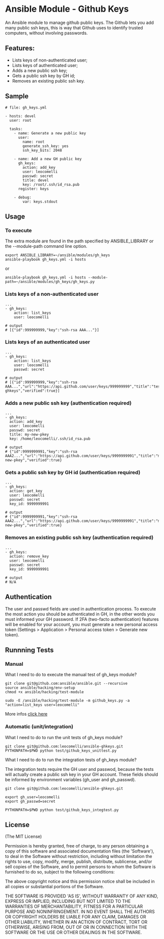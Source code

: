 # Ansible Module - Github Keys

An Ansible module to manage github public keys. The Github lets you add many public ssh keys, this is way that Github uses to identify trusted computers, without involving passwords.

## Features:

* Lists keys of non-authenticated user;
* Lists keys of authenticated user;
* Adds a new public ssh key;
* Gets a public ssh key by GH id;
* Removes an existing public ssh key.


## Sample

	# file: gh_keys.yml

	- hosts: devel
  	  user: root

      tasks:
        - name: Generate a new public key
          user:
            name: root
            generate_ssh_key: yes
            ssh_key_bits: 2048

        - name: Add a new GH public key
          gh_keys:
            action: add_key
            user: leocomelli
            passwd: secret
            title: devel
            key: /root/.ssh/id_rsa.pub
          register: keys

        - debug:
            var: keys.stdout

## Usage

### To execute

The extra module are found in the path specified by ANSIBLE_LIBRARY or the --module-path command line option.

	export ANSIBLE_LIBRARY=~/ansible/modules/gh_keys
	ansible-playbook gh_keys.yml -i hosts

or

	ansible-playbook gh_keys.yml -i hosts --module-path=~/ansible/modules/gh_keys/gh_keys.py


### Lists keys of a non-authenticated user

	...
	- gh_keys:
	    action: list_keys
	    user: leocomelli

    # output
    # [{"id":999999999,"key":"ssh-rsa AAA..."}]

### Lists keys of an authenticated user

	...
	- gh_keys:
	    action: list_keys
	    user: leocomelli
	    passwd: secret

	# output
	# [{"id":999999999,"key":"ssh-rsa AAA...","url":"https://api.github.com/user/keys/999999999","title":"test-ghkeys","verified":true}]

### Adds a new public ssh key (authentication required)

	...
	- gh_keys:
	  action: add_key
	  user: leocomelli
	  passwd: secret
	  title: my-new-pkey
	  key: /home/leocomelli/.ssh/id_rsa.pub

	# output
	# {"id":9999999991,"key":"ssh-rsa AAA2...","url":"https://api.github.com/user/keys/9999999991","title":"my-new-pkey","verified":true}

### Gets a public ssh key by GH id (authentication required)

	...
	- gh_keys:
	  action: get_key
	  user: leocomelli
	  passwd: secret
	  key_id: 9999999991

	# output
	# {"id":9999999991,"key":"ssh-rsa AAA2...","url":"https://api.github.com/user/keys/9999999991","title":"my-new-pkey","verified":true}

### Removes an existing public ssh key (authentication required)

	...
	- gh_keys:
	  action: remove_key
	  user: leocomelli
	  passwd: secret
	  key_id: 9999999991

	# output
	# N/A

## Authentication

The user and passwd fields are used in authentication process. To execute the most action you should be authenticated in GH, in the other words you must informed your GH password. If 2FA (two-facto authentication) features will be enabled for your account, you must generate a new personal access token (Settings > Application > Personal access token > Generate new token).

## Runnning Tests

### Manual

What I need to do to execute the manual test of gh_keys module?

	git clone git@github.com:ansible/ansible.git --recursive
	source ansible/hacking/env-setup
	chmod +x ansible/hacking/test-module

	sudo -E /ansible/hacking/test-module -m github_keys.py -a "action=list_keys user=leocomelli"

More infos [click here](http://docs.ansible.com/developing_modules.html)

### Automatic (unit/integration)

What I need to do to run the unit tests of gh_keys module?

	git clone git@github.com:leocomelli/ansible-ghkeys.git
	PYTHONPATH=$PWD python test/github_keys_unittest.py

What I need to do to run the integration tests of gh_keys module?

The integration tests require the GH user and passwod, because the tests will actually create a public ssh key in your GH account. These fields should be informed by environment variables (gh_user and gh_passwd).

	git clone git@github.com:leocomelli/ansible-ghkeys.git

	export gh_user=leocomelli
	export gh_passwd=secret

	PYTHONPATH=$PWD python test/github_keys_integtest.py

## License

(The MIT License)

Permission is hereby granted, free of charge, to any person obtaining a copy of this software and associated documentation files (the 'Software'), to deal in the Software without restriction, including without limitation the rights to use, copy, modify, merge, publish, distribute, sublicense, and/or sell copies of the Software, and to permit persons to whom the Software is furnished to do so, subject to the following conditions:

The above copyright notice and this permission notice shall be included in all copies or substantial portions of the Software.

THE SOFTWARE IS PROVIDED 'AS IS', WITHOUT WARRANTY OF ANY KIND, EXPRESS OR IMPLIED, INCLUDING BUT NOT LIMITED TO THE WARRANTIES OF MERCHANTABILITY, FITNESS FOR A PARTICULAR PURPOSE AND NONINFRINGEMENT. IN NO EVENT SHALL THE AUTHORS OR COPYRIGHT HOLDERS BE LIABLE FOR ANY CLAIM, DAMAGES OR OTHER LIABILITY, WHETHER IN AN ACTION OF CONTRACT, TORT OR OTHERWISE, ARISING FROM, OUT OF OR IN CONNECTION WITH THE SOFTWARE OR THE USE OR OTHER DEALINGS IN THE SOFTWARE.
